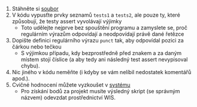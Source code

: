 1. Stáhněte si [soubor](./isj_proj01_xcaber00_default.py "Default")
1. V kódu vypusťte prvky seznamů `tests1` a `tests2`, ale pouze ty, které způsobují, že testy assert vyvolávají výjimky
    - Toto udělejte nejprve bez spouštění programu a zamyslete se, proč regulárním výrazům odpovídají a neodpovídají právě dané řetězce
1. Dopište definici regulárního výrazu `punct` tak, aby odpovídal pozici za čárkou nebo tečkou
    - S výjimkou případu, kdy bezprostředně před znakem a za daným místem stojí číslice (a aby tedy ani následný test assert nevypisoval chybu).
1. Nic jiného v kódu neměňte (i kdyby se vám nelíbil nedostatek komentářů apod.).
1. Cvičné hodnocení můžete vyzkoušet v [systému](http://athena3.fit.vutbr.cz:8088/ "Athena")
    - Pro získání bodů za projekt musíte výsledný skript (se správným názvem) odevzdat prostřednictví WIS.
